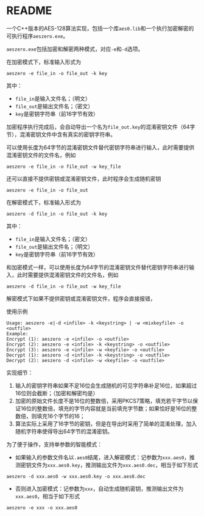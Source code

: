 # README

一个C++版本的AES-128算法实现，包括一个库`aes0.lib`和一个执行加密解密的可执行程序`aeszero.exe`。

`aeszero.exe`包括加密和解密两种模式，对应`-e`和`-d`选项。

在加密模式下，标准输入形式为
```
aeszero -e file_in -o file_out -k key
```
其中：
- `file_in`是输入文件名；（明文）
- `file_out`是输出文件名；（密文）
- `key`是密钥字符串（前16字节有效）

加密程序执行完成后，会自动导出一个名为`file_out.key`的混淆密钥文件（64字节），混淆密钥文件中含有真实的密钥字符串。


可以使用长度为64字节的混淆密钥文件替代密钥字符串进行输入，此时需要提供混淆密钥文件的文件名，例如
```
aeszero -e file_in -o file_out -w key_file
```

还可以直接不提供密钥或混淆密钥文件，此时程序会生成随机密钥
```
aeszero -e file_in -o file_out
```

在解密模式下，标准输入形式为
```
aeszero -d file_in -o file_out -k key
```
其中：
- `file_in`是输入文件名；（密文）
- `file_out`是输出文件名；（明文）
- `key`是密钥字符串（前16字节有效）

和加密模式一样，可以使用长度为64字节的混淆密钥文件替代密钥字符串进行输入，此时需要提供混淆密钥文件的文件名，例如
```
aeszero -d file_in -o file_out -w key_file
```

解密模式下如果不提供密钥或混淆密钥文件，程序会直接报错，

使用示例
```
Usage: aeszero -e|-d <infile> -k <keystring> | -w <mixkeyfile> -o <outfile>
Example:
Encrypt (1): aeszero -e <infile> -o <outfile>
Encrypt (2): aeszero -e <infile> -k <keystring> -o <outfile>
Encrypt (3): aeszero -e <infile> -w <keyfile> -o <outfile>
Decrypt (1): aeszero -d <infile> -k <keystring> -o <outfile>
Decrypt (2): aeszero -d <infile> -w <keyfile> -o <outfile>
```


实现细节：

1. 输入的密钥字符串如果不足16位会生成随机的可见字符串补足16位，如果超过16位则会截断；（加密和解密均是）
2. 加密的原始文件长度不是16位的整数倍，采用PKCS7策略，填充若干字节以保证16位的整数倍，填充的字节内容就是当前填充字节数；如果恰好是16位的整数倍，则填充16个字节的16；
3. 算法实际上采用了16字节的密钥，但是在导出时采用了简单的混淆处理，加入随机字符串使得导出64字节的混淆密钥。


为了便于操作，支持单参数的智能模式：

- 如果输入的参数文件名以`.aes0`结尾，进入解密模式：记参数为`xxx.aes0`，推测密钥文件为`xxx.aes0.key`，推测输出文件为`xxx.aes0.dec`，相当于如下形式
```
aeszero -d xxx.aes0 -w xxx.aes0.key -o xxx.aes0.dec
```

- 否则进入加密模式：记参数为`xxx`，自动生成随机密钥，推测输出文件为`xxx.aes0`，相当于如下形式
```
aeszero -e xxx -o xxx.aes0
```
